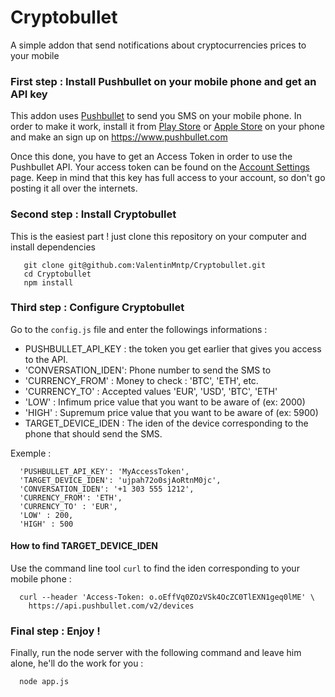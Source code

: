 # Cryptobullet
A simple addon that send notifications about cryptocurrencies prices to your mobile

### First step : Install Pushbullet on your mobile phone and get an API key
This addon uses [Pushbullet](https://www.pushbullet.com/) to send you SMS on your mobile phone. In order to make it work,
install it from [Play Store](https://play.google.com/store/apps/details?id=com.pushbullet.android&hl=fr) or [Apple Store](https://itunes.apple.com/fr/app/pushbullet/id810352052?mt=8) on your phone and make an sign up on https://www.pushbullet.com


Once this done, you have to get an Access Token in order to use the Pushbullet API. Your access token can be found on the [Account Settings](https://www.pushbullet.com/#settings) page. Keep in mind that this key has full access to your account, so don't go posting it all over the internets.

### Second step : Install Cryptobullet
This is the easiest part ! just clone this repository on your computer and install dependencies

       git clone git@github.com:ValentinMntp/Cryptobullet.git
       cd Cryptobullet
       npm install

### Third step : Configure Cryptobullet
Go to the `config.js` file and enter the followings informations :


* PUSHBULLET_API_KEY : the token you get earlier that gives you access to the API.
*  'CONVERSATION_IDEN': Phone number to send the SMS to
*  'CURRENCY_FROM' : Money to check : 'BTC', 'ETH', etc.
*  'CURRENCY_TO' : Accepted values 'EUR', 'USD', 'BTC', 'ETH'
*  'LOW' : Infimum price value that you want to be aware of (ex: 2000)
*  'HIGH' : Supremum price value that you want to be aware of (ex: 5900)
* TARGET_DEVICE_IDEN : The iden of the device corresponding to the phone that should send the SMS.

Exemple :

      'PUSHBULLET_API_KEY': 'MyAccessToken',
      'TARGET_DEVICE_IDEN': 'ujpah72o0sjAoRtnM0jc',
      'CONVERSATION_IDEN': '+1 303 555 1212',
      'CURRENCY_FROM': 'ETH',
      'CURRENCY_TO' : 'EUR',
      'LOW' : 200,
      'HIGH' : 500

#### How to find TARGET_DEVICE_IDEN

Use the command line tool `curl` to find the iden corresponding to your mobile phone :

      curl --header 'Access-Token: o.oEffVq0ZOzVSk4OcZC0TlEXN1geq0lME' \    
        https://api.pushbullet.com/v2/devices


### Final step : Enjoy !

Finally, run the node server with the following command and leave him alone, he'll do the work for you :

      node app.js
